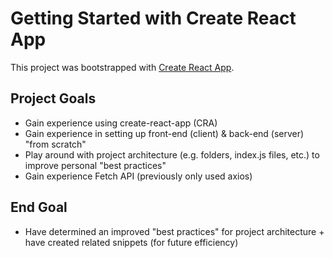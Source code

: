 # Getting Started with Create React App

This project was bootstrapped with [Create React App](https://github.com/facebook/create-react-app).

## Project Goals

- Gain experience using create-react-app (CRA)
- Gain experience in setting up front-end (client) & back-end (server) "from scratch"
- Play around with project architecture (e.g. folders, index.js files, etc.) to improve personal "best practices"
- Gain experience Fetch API (previously only used axios)

## End Goal
- Have determined an improved "best practices" for project architecture + have created related snippets (for future efficiency)

